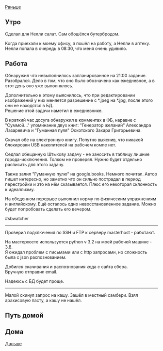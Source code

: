 [Раньше](2020.07.22.md)  
## Утро
Сделал для Нелли салат. Сам обошёлся бутербродом.

Когда приехали к моему офису, я пошёл на работу, а Нелли в аптеку. Нелли попала в очередь в 08:30, что меня очень удивило.
## Работа
Обнаружил что невыполнилось запланированное на 21:00 задание.  
Разобрался. Дело в том, что оно было обозначено как ежедневное, а в этот день оно уже выполнялось.  

Дополнительно к этому выяснилось, что при редактировании изображений у них меняется разрешение с *.jpeg на *.jpg, после этого они не находятся в БД.  
Решение этой задачи наметил в ежедневнике.

В краткий час досуга обнаружил в комментах в ФБ, наравне с "Суммой..." упоминание двух книг: "Генератор желаний" Александра Лазаревича и "Гуманная пуля" Оскотского Захара Григорьевича.

Скачал обе на электронную книгу. Попутно выяснив, что никакой блокировки USB накопителей на рабочем компе нет.

Седлал обещанную Штыкову задачу - не заносить в таблицу лишние города-исключения. Толком не проверял. Нужно будет отдельно расписать для этого задачу.

Также залил "Гуманную пулю" на google.books. Немного почитал. Автор пишет интересно, но заметно что он сильно пострадал в период перестройки и это на нём сказывается. Плюс его некоторая склонность к идеаллизму.

На обеденном перерыве выполнил норму по физическим упражнениям и английскому. Ещё осталось одно невосстановленное задание. Можно будет попробовать сделать его вечером.

#sbwatcher
_____
Проверил подключения по SSH и FTP к серверу masterhost - работают.

На мастерхосте используется python v 3.2 на моей рабочей машине - 3.8.  
Я ожидал проблем с письмами или с http запросами, но сложность была с json распознованием.

Добился скачивания и распознования кода с сайта сбера.  
Вручную отправил email.

Надеюсь с БД будет проще.
__________
Малой скинул запрос на кашу. Зашёл в местный самбери. Взял арахисовую пасту, а кашу не нашёл.
## Путь домой
## Дома
[Дальше](2020.07.24.md)